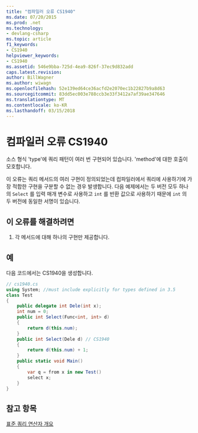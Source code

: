 ```yaml
---
title: "컴파일러 오류 CS1940"
ms.date: 07/20/2015
ms.prod: .net
ms.technology:
- devlang-csharp
ms.topic: article
f1_keywords:
- CS1940
helpviewer_keywords:
- CS1940
ms.assetid: 546e9bba-725d-4ea9-826f-37ec9d832add
caps.latest.revision: 
author: BillWagner
ms.author: wiwagn
ms.openlocfilehash: 52e139ed64ce36acfd2e2070ec1b22827b9a8d63
ms.sourcegitcommit: 83dd5ec003e788ccb3e33f3412a7af39ae347646
ms.translationtype: MT
ms.contentlocale: ko-KR
ms.lasthandoff: 03/15/2018
---
```

# <a name="compiler-error-cs1940"></a>컴파일러 오류 CS1940
소스 형식 'type'에 쿼리 패턴이 여러 번 구현되어 있습니다. 'method'에 대한 호출이 모호합니다.  
  
 이 오류는 쿼리 메서드의 여러 구현이 정의되었는데 컴파일러에서 쿼리에 사용하기에 가장 적합한 구현을 구분할 수 없는 경우 발생합니다. 다음 예제에서는 두 버전 모두 하나의 `Select` 를 입력 매개 변수로 사용하고 `int` 를 반환 값으로 사용하기 때문에 `int` 의 두 버전에 동일한 서명이 있습니다.  
  
## <a name="to-correct-this-error"></a>이 오류를 해결하려면  
  
1.  각 메서드에 대해 하나의 구현만 제공합니다.  
  
## <a name="example"></a>예  
 다음 코드에서는 CS1940을 생성합니다.  
  
```csharp  
// cs1940.cs  
using System; //must include explicitly for types defined in 3.5  
class Test  
{  
    public delegate int Dele(int x);  
    int num = 0;  
    public int Select(Func<int, int> d)  
    {  
        return d(this.num);  
    }  
    public int Select(Dele d) // CS1940  
    {  
        return d(this.num) + 1;  
    }  
    public static void Main()  
    {  
        var q = from x in new Test()  
        select x;  
    }  
}  
```  
  
## <a name="see-also"></a>참고 항목  
 [표준 쿼리 연산자 개요](http://msdn.microsoft.com/library/24cda21e-8af8-4632-b519-c404a839b9b2)
